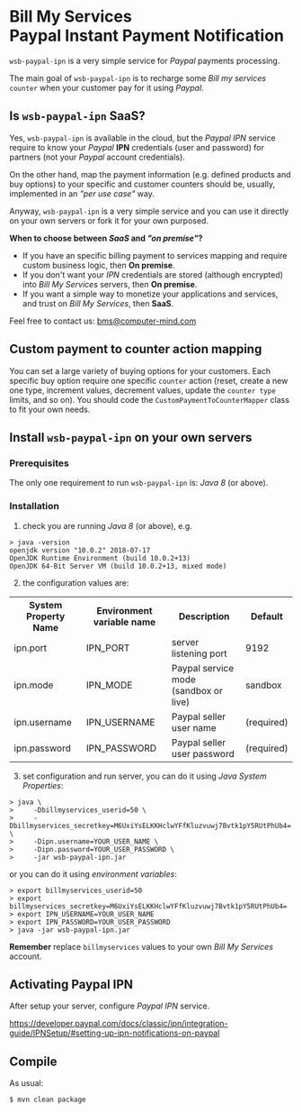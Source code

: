 # Bill My Services<br /><span style="font-size: 1em">Paypal Instant Payment Notification</span>

`wsb-paypal-ipn` is a very simple service for _Paypal_ payments processing.

The main goal of `wsb-paypal-ipn` is to recharge some _Bill my services_ `counter` when your customer pay for it using _Paypal_.

## Is `wsb-paypal-ipn` SaaS?

Yes, `wsb-paypal-ipn` is available in the cloud, but the _Paypal IPN_ service require to know your _Paypal_ **IPN** credentials (user and password) for partners (not your _Paypal_ account credentials).

On the other hand, map the payment information (e.g. defined products and buy options) to your specific and customer counters should be, usually, implemented in an _"per use case"_ way.

Anyway, `wsb-paypal-ipn` is a very simple service and you can use it directly on your own servers or fork it for your own purposed.

**When to choose between _SaaS_ and _"on premise"_?**

* If you have an specific billing payment to services mapping and require custom business logic, then **On premise**.
* If you don't want your *IPN* credentials are stored (although encrypted) into <i>Bill My Services</i> servers, then **On premise**.
* If you want a simple way to monetize your applications and services, and trust on <i>Bill My Services</i>, then **SaaS**.

Feel free to contact us: <a href="mailto:bms@computer-mind.com">bms@computer-mind.com</a>

## Custom payment to counter action mapping

You can set a large variety of buying options for your customers. Each specific buy option require one specific `counter` action (reset, create a new one type, increment values, decrement values, update the `counter type` limits, and so on). You should code the `CustomPaymentToCounterMapper` class to fit your own needs.

## Install `wsb-paypal-ipn` on your own servers

### Prerequisites

The only one requirement to run `wsb-paypal-ipn` is: _Java 8_ (or above).

### Installation

1. check you are running _Java 8_ (or above), e.g.
```shell
> java -version
openjdk version "10.0.2" 2018-07-17
OpenJDK Runtime Environment (build 10.0.2+13)
OpenJDK 64-Bit Server VM (build 10.0.2+13, mixed mode)
```

2. the configuration values are:
<table>
<tr><th>System Property Name</th><th>Environment variable name</th><th>Description</th><th>Default</th></tr>
<tr><td>ipn.port</td><td>IPN_PORT</td><td>server listening port</td><td>9192</td></tr>
<tr><td>ipn.mode</td><td>IPN_MODE</td><td>Paypal service mode (sandbox or live)</td><td>sandbox</td></tr>
<tr><td>ipn.username</td><td>IPN_USERNAME</td><td>Paypal seller user name</td><td>(required)</td></tr>
<tr><td>ipn.password</td><td>IPN_PASSWORD</td><td>Paypal seller user password</td><td>(required)</td></tr>
</table>

3. set configuration and run server, you can do it using _Java System Properties_:
```shell
> java \
>     -Dbillmyservices_userid=50 \
>     -Dbillmyservices_secretkey=M6UxiYsELKKHclwYFfKluzvuwj7Bvtk1pY5RUtPhUb4= \
>     -Dipn.username=YOUR_USER_NAME \
>     -Dipn.password=YOUR_USER_PASSWORD \
>     -jar wsb-paypal-ipn.jar
```
or you can do it using _environment variables_:
```shell
> export billmyservices_userid=50
> export billmyservices_secretkey=M6UxiYsELKKHclwYFfKluzvuwj7Bvtk1pY5RUtPhUb4=
> export IPN_USERNAME=YOUR_USER_NAME
> export IPN_PASSWORD=YOUR_USER_PASSWORD
> java -jar wsb-paypal-ipn.jar
```

**Remember** replace `billmyservices` values to your own <i>Bill My Services</i> account.

## Activating Paypal IPN

After setup your server, configure _Paypal IPN_ service.

https://developer.paypal.com/docs/classic/ipn/integration-guide/IPNSetup/#setting-up-ipn-notifications-on-paypal

## Compile

As usual:
```bash
$ mvn clean package
```